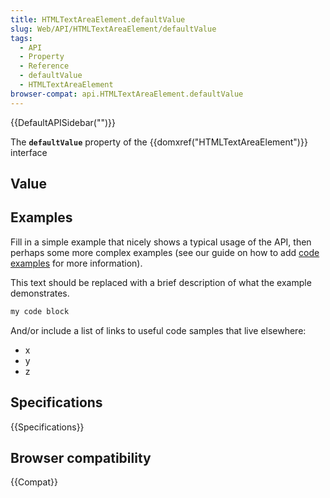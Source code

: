 ```yaml
---
title: HTMLTextAreaElement.defaultValue
slug: Web/API/HTMLTextAreaElement/defaultValue
tags:
  - API
  - Property
  - Reference
  - defaultValue
  - HTMLTextAreaElement
browser-compat: api.HTMLTextAreaElement.defaultValue
---
```

{{DefaultAPISidebar("")}}

The **`defaultValue`** property of the {{domxref("HTMLTextAreaElement")}} interface 

## Value



## Examples

Fill in a simple example that nicely shows a typical usage of the API, then perhaps some more complex examples (see our guide on how to add [code examples](/en-US/docs/MDN/Contribute/Structures/Code_examples) for more information).

This text should be replaced with a brief description of what the example demonstrates.

```js
my code block
```

And/or include a list of links to useful code samples that live elsewhere:

*   x
*   y
*   z

## Specifications

{{Specifications}}

## Browser compatibility

{{Compat}}


